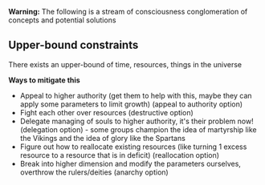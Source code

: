 **Warning:** The following is a stream of consciousness conglomeration of concepts and potential solutions

## Upper-bound constraints
There exists an upper-bound of time, resources, things in the universe

**Ways to mitigate this**
- Appeal to higher authority (get them to help with this, maybe they can apply some parameters to limit growth) (appeal to authority option)
- Fight each other over resources (destructive option)
- Delegate managing of souls to higher authority, it's their problem now! (delegation option) - some groups champion the idea of martyrship like the Vikings and the idea of glory like the Spartans
- Figure out how to reallocate existing resources (like turning 1 excess resource to a resource that is in deficit) (reallocation option)
- Break into higher dimension and modify the parameters ourselves, overthrow the rulers/deities (anarchy option)
